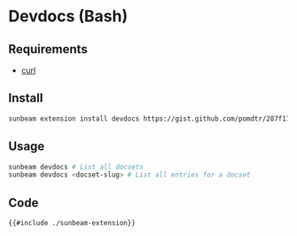 # Devdocs (Bash)

## Requirements

- [curl](https://curl.haxx.se/)

## Install

```bash
sunbeam extension install devdocs https://gist.github.com/pomdtr/287f173468d1d0e43a43972729d513ec
```

## Usage

```bash
sunbeam devdocs # List all docsets
sunbeam devdocs <docset-slug> # List all entries for a docset
```

## Code

```bash
{{#include ./sunbeam-extension}}
```
